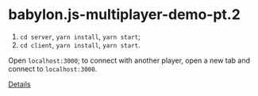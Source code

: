 # babylon.js-multiplayer-demo-pt.2

1. `cd server`, `yarn install`, `yarn start`;
2. `cd client`, `yarn install`, `yarn start`.

Open `localhost:3000`; to connect with another player, open a new tab and connect to `localhost:3000`.

[Details](https://docs.google.com/document/d/1O0geBPXZWBVVMHOBUw6pp1p4CoNxt9IZIbOXvnmXlvs/edit#)